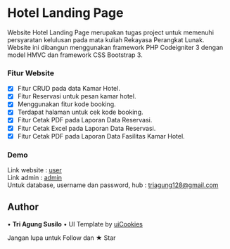 # Hotel Landing Page

Website Hotel Landing Page merupakan tugas project untuk memenuhi persyaratan kelulusan pada mata kuliah Rekayasa Perangkat Lunak. 
Website ini dibangun menggunakan framework PHP Codeigniter 3 dengan model HMVC dan framework CSS Bootstrap 3.

### Fitur Website
* [x] Fitur CRUD pada data Kamar Hotel.
* [x] Fitur Reservasi untuk pesan kamar hotel.
* [x] Menggunakan fitur kode booking.
* [x] Terdapat halaman untuk cek kode booking.
* [x] Fitur Cetak PDF pada Laporan Data  Reservasi.
* [x] Fitur Cetak Excel pada Laporan Data Reservasi.
* [x] Fitur Cetak PDF pada Laporan Data Fasilitas Kamar Hotel.

### Demo
Link website : <a href=”https://hotel-landing-page.000webhostapp.com/”>user</a><br>
Link admin : <a href=”https://hotel-landing-page.000webhostapp.com/login”>admin</a><br>
Untuk database, username dan password, hub : triagung128@gmail.com

## Author
•	**Tri Agung Susilo**
•	UI Template by <a href=”https://uicookies.com/”>uiCookies</a>

Jangan lupa untuk Follow dan ★ Star

